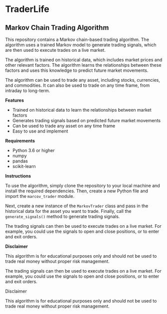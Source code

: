 # TraderLife
## Markov Chain Trading Algorithm

This repository contains a Markov chain-based trading algorithm. The algorithm uses a trained Markov model to generate trading signals, which are then used to execute trades on a live market.

The algorithm is trained on historical data, which includes market prices and other relevant factors. The algorithm learns the relationships between these factors and uses this knowledge to predict future market movements.

The algorithm can be used to trade any asset, including stocks, currencies, and commodities. It can also be used to trade on any time frame, from intraday to long-term.

**Features**

* Trained on historical data to learn the relationships between market factors
* Generates trading signals based on predicted future market movements
* Can be used to trade any asset on any time frame
* Easy to use and implement

**Requirements**

* Python 3.6 or higher
* numpy
* pandas
* scikit-learn

**Instructions**

To use the algorithm, simply clone the repository to your local machine and install the required dependencies. Then, create a new Python file and import the `marcov_trader` module.

Next, create a new instance of the `MarkovTrader` class and pass in the historical data for the asset you want to trade. Finally, call the `generate_signals()` method to generate trading signals.

The trading signals can then be used to execute trades on a live market. For example, you could use the signals to open and close positions, or to enter and exit orders.

**Disclaimer**

This algorithm is for educational purposes only and should not be used to trade real money without proper risk management.


The trading signals can then be used to execute trades on a live market. For example, you could use the signals to open and close positions, or to enter and exit orders.

Disclaimer

This algorithm is for educational purposes only and should not be used to trade real money without proper risk management.
